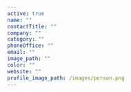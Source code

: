 ```yaml
---
active: true
name: ""
contactTitle: ""
company: ""
category: ""
phoneOffice: ""
email: ""
image_path: ""
color: ""
website: ""
profile_image_path: /images/person.png
---
```

